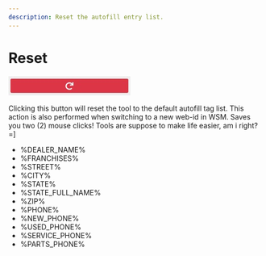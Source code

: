 ```yaml
---
description: Reset the autofill entry list.
---
```


# Reset

![Reset Button](../.gitbook/assets/reset.jpg)

Clicking this button will reset the tool to the default autofill tag list. This action is also performed when switching to a new web-id in WSM. Saves you two \(2\) mouse clicks! Tools are suppose to make life easier, am i right? =\]

* %DEALER\_NAME%
* %FRANCHISES%
* %STREET%
* %CITY%
* %STATE%
* %STATE\_FULL\_NAME%
* %ZIP%
* %PHONE%
* %NEW\_PHONE%
* %USED\_PHONE%
* %SERVICE\_PHONE%
* %PARTS\_PHONE%

